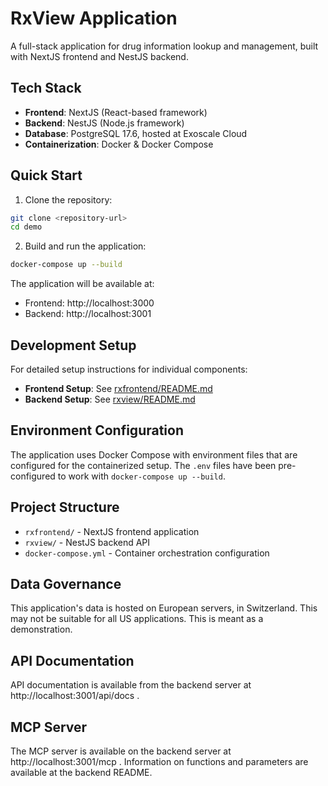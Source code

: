 # RxView Application

A full-stack application for drug information lookup and management, built with NextJS frontend and NestJS backend.

## Tech Stack

- **Frontend**: NextJS (React-based framework)
- **Backend**: NestJS (Node.js framework)
- **Database**: PostgreSQL 17.6, hosted at Exoscale Cloud
- **Containerization**: Docker & Docker Compose

## Quick Start

1. Clone the repository:
```bash
git clone <repository-url>
cd demo
```

2. Build and run the application:
```bash
docker-compose up --build
```

The application will be available at:
- Frontend: http://localhost:3000
- Backend: http://localhost:3001

## Development Setup

For detailed setup instructions for individual components:

- **Frontend Setup**: See [rxfrontend/README.md](./rxfrontend/README.md)
- **Backend Setup**: See [rxview/README.md](./rxview/README.md)

## Environment Configuration

The application uses Docker Compose with environment files that are configured for the containerized setup. The `.env` files have been pre-configured to work with `docker-compose up --build`.

## Project Structure

- `rxfrontend/` - NextJS frontend application
- `rxview/` - NestJS backend API
- `docker-compose.yml` - Container orchestration configuration

## Data Governance

This application's data is hosted on European servers, in Switzerland. This may not be suitable for all US applications. This is meant as a demonstration.

## API Documentation

API documentation is available from the backend server at http://localhost:3001/api/docs . 

## MCP Server

The MCP server is available on the backend server at http://localhost:3001/mcp . Information on functions and parameters are available at the backend README.